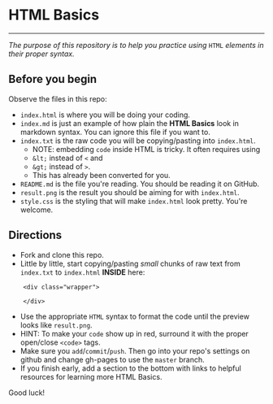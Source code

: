 # HTML Basics
---
_The purpose of this repository is to help you practice using_ `HTML` _elements in their proper syntax._

## Before you begin
Observe the files in this repo:  

* `index.html` is where you will be doing your coding.
* `index.md` is just an example of how plain the **HTML Basics** look in markdown syntax.  You can ignore this file if you want to.
* `index.txt` is the raw code you will be copying/pasting into `index.html`.
  * NOTE: embedding `code` inside HTML is tricky. It often requires using 
  * `&lt;` instead of `<` and 
  * `&gt;` instead of `>`.
  * This has already been converted for you.
* `README.md` is the file you're reading.  You should be reading it on GitHub.
* `result.png` is the result you should be aiming for with `index.html`.
* `style.css` is the styling that will make `index.html` look pretty.  You're welcome.

## Directions
* Fork and clone this repo.
* Little by little, start copying/pasting _small_ chunks of raw text from `index.txt` to `index.html` **INSIDE** here:
```  
    <div class="wrapper">
     
    </div>
```  
* Use the appropriate `HTML` syntax to format the code until the preview looks like `result.png`.
* HINT: To make your `code` show up in red, surround it with the proper open/close `<code>` tags.
* Make sure you `add`/`commit`/`push`.  Then go into your repo's settings on github and change gh-pages to use the `master` branch.
* If you finish early, add a section to the bottom with links to helpful resources for learning more HTML Basics.

Good luck!